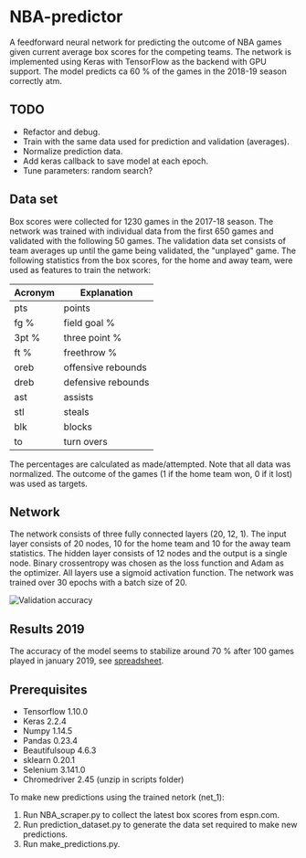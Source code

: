 # NBA-predictor
A feedforward neural network for predicting the outcome of NBA games given current average box scores for the competing teams. The network is implemented using Keras with TensorFlow as the backend with GPU support. The model predicts ca 60 % of the games in the 2018-19 season correctly atm.

## TODO 
* Refactor and debug.
* Train with the same data used for prediction and validation (averages).
* Normalize prediction data.
* Add keras callback to save model at each epoch.
* Tune parameters: random search?


## Data set
Box scores were collected for 1230 games in the 2017-18 season. The network was trained with individual data from the first 650 games and validated with the following 50 games. The validation data set consists of team averages up until the game being validated, the "unplayed" game. The following statistics from the box scores, for the home and away team, were used as features to train the network: 

| Acronym | Explanation |
| ------------- | ------------- |
| pts  | points  |
| fg %  | field goal %  |
| 3pt %  | three point %  |
| ft %   | freethrow %  |
| oreb  | offensive rebounds  |
| dreb  | defensive rebounds  |
| ast  | assists  |
| stl  | steals  |
| blk  | blocks  |
| to  | turn overs  |

The percentages are calculated as made/attempted. Note that all data was normalized. The outcome of the games (1 if the home team won, 0 if it lost) was used as targets.

## Network
The network consists of three fully connected layers (20, 12, 1). The input layer consists of 20 nodes, 10 for the home team and 10 for the away team statistics. The hidden layer consists of 12 nodes and the output is a single node. Binary crossentropy was chosen as the loss function and Adam as the optimizer. All layers use a sigmoid activation function. The network was trained over 30 epochs with a batch size of 20.

![Validation accuracy](https://raw.githubusercontent.com/seallard/NBA-predictor/master/graphs/validation_accuracy_20_runs.PNG)

## Results 2019
The accuracy of the model seems to stabilize around 70 % after 100 games played in january 2019, see [spreadsheet](https://docs.google.com/spreadsheets/d/1JHCUvGb0eJoLNHFiahcgNU_1DlFqxn-eiWDytXJX-8M/edit?usp=sharing). 

## Prerequisites
* Tensorflow 1.10.0
* Keras 2.2.4
* Numpy 1.14.5
* Pandas 0.23.4
* Beautifulsoup 4.6.3
* sklearn 0.20.1
* Selenium 3.141.0
* Chromedriver 2.45 (unzip in scripts folder)

To make new predictions using the trained netork (net_1):
1. Run NBA_scraper.py to collect the latest box scores from espn.com. 
2. Run prediction_dataset.py to generate the data set required to make new predictions.
3. Run make_predictions.py. 
